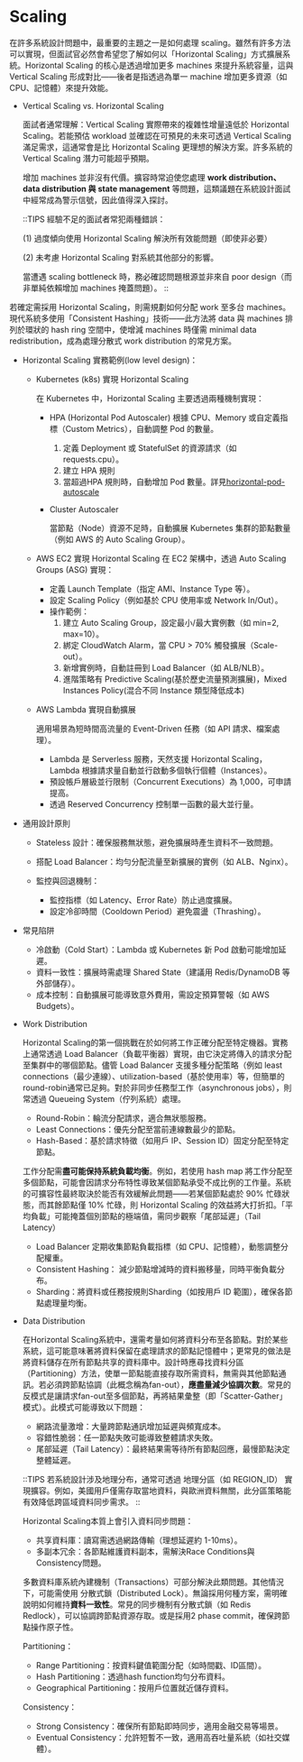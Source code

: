 # Scaling

在許多系統設計問題中，最重要的主題之一是如何處理 scaling。雖然有許多方法可以實現，但面試官必然會希望您了解如何以「Horizontal Scaling」方式擴展系統。Horizontal Scaling 的核心是透過增加更多 machines 來提升系統容量，這與 Vertical Scaling 形成對比——後者是指透過為單一 machine 增加更多資源（如 CPU、記憶體）來提升效能。

- Vertical Scaling vs. Horizontal Scaling

  面試者通常理解：Vertical Scaling 實際帶來的複雜性增量遠低於 Horizontal Scaling。若能預估 workload 並確認在可預見的未來可透過 Vertical Scaling 滿足需求，這通常會是比 Horizontal Scaling 更理想的解決方案。許多系統的 Vertical Scaling 潛力可能超乎預期。

  增加 machines 並非沒有代價。擴容時常迫使您處理 **work distribution、data distribution 與 state management** 等問題，這類議題在系統設計面試中經常成為警示信號，因此值得深入探討。

  ::TIPS
  經驗不足的面試者常犯兩種錯誤：

  (1) 過度傾向使用 Horizontal Scaling 解決所有效能問題（即使非必要）

  (2) 未考慮 Horizontal Scaling 對系統其他部分的影響。

  當遭遇 scaling bottleneck 時，務必確認問題根源並非來自 poor design（而非單純依賴增加 machines 掩蓋問題）。
  ::

若確定需採用 Horizontal Scaling，則需規劃如何分配 work 至多台 machines。現代系統多使用「Consistent Hashing」技術——此方法將 data 與 machines 排列於環狀的 hash ring 空間中，使增減 machines 時僅需 minimal data redistribution，成為處理分散式 work distribution 的常見方案。

- Horizontal Scaling 實務範例(low level design)：

  - Kubernetes (k8s) 實現 Horizontal Scaling

    在 Kubernetes 中，Horizontal Scaling 主要透過兩種機制實現：

    - HPA (Horizontal Pod Autoscaler)
      根據 CPU、Memory 或自定義指標（Custom Metrics），自動調整 Pod 的數量。

      1. 定義 Deployment 或 StatefulSet 的資源請求（如 requests.cpu）。
      2. 建立 HPA 規則
      3. 當超過HPA 規則時，自動增加 Pod 數量。詳見[horizontal-pod-autoscale](https://kubernetes.io/docs/tasks/run-application/horizontal-pod-autoscale/)

    - Cluster Autoscaler

      當節點（Node）資源不足時，自動擴展 Kubernetes 集群的節點數量（例如 AWS 的 Auto Scaling Group）。

  - AWS EC2 實現 Horizontal Scaling
    在 EC2 架構中，透過 Auto Scaling Groups (ASG) 實現：

    - 定義 Launch Template（指定 AMI、Instance Type 等）。
    - 設定 Scaling Policy（例如基於 CPU 使用率或 Network In/Out）。
    - 操作範例：
      1. 建立 Auto Scaling Group，設定最小/最大實例數（如 min=2, max=10）。
      2. 綁定 CloudWatch Alarm，當 CPU > 70% 觸發擴展（Scale-out）。
      3. 新增實例時，自動註冊到 Load Balancer（如 ALB/NLB）。
      4. 進階策略有 Predictive Scaling(基於歷史流量預測擴展)，Mixed Instances Policy(混合不同 Instance 類型降低成本)

  - AWS Lambda 實現自動擴展

    適用場景為短時間高流量的 Event-Driven 任務（如 API 請求、檔案處理）。

    - Lambda 是 Serverless 服務，天然支援 Horizontal Scaling，Lambda 根據請求量自動並行啟動多個執行個體（Instances）。
    - 預設帳戶層級並行限制（Concurrent Executions）為 1,000，可申請提高。
    - 透過 Reserved Concurrency 控制單一函數的最大並行量。

- 通用設計原則

  - Stateless 設計：確保服務無狀態，避免擴展時產生資料不一致問題。
  - 搭配 Load Balancer：均勻分配流量至新擴展的實例（如 ALB、Nginx）。
  - 監控與回退機制：

    - 監控指標（如 Latency、Error Rate）防止過度擴展。
    - 設定冷卻時間（Cooldown Period）避免震盪（Thrashing）。

- 常見陷阱

  - 冷啟動（Cold Start）：Lambda 或 Kubernetes 新 Pod 啟動可能增加延遲。
  - 資料一致性：擴展時需處理 Shared State（建議用 Redis/DynamoDB 等外部儲存）。
  - 成本控制：自動擴展可能導致意外費用，需設定預算警報（如 AWS Budgets）。

- Work Distribution

  Horizontal Scaling的第一個挑戰在於如何將工作正確分配至特定機器。實務上通常透過 Load Balancer（負載平衡器）實現，由它決定將傳入的請求分配至集群中的哪個節點。儘管 Load Balancer 支援多種分配策略（例如 least connections（最少連線）、utilization-based（基於使用率）等，但簡單的 round-robin通常已足夠。對於非同步任務型工作（asynchronous jobs），則常透過 Queueing System（佇列系統）處理。

  - Round-Robin：輪流分配請求，適合無狀態服務。
  - Least Connections：優先分配至當前連線數最少的節點。
  - Hash-Based：基於請求特徵（如用戶 IP、Session ID）固定分配至特定節點。

  工作分配需**盡可能保持系統負載均衡**。例如，若使用 hash map 將工作分配至多個節點，可能會因請求分布特性導致某個節點承受不成比例的工作量。系統的可擴容性最終取決於能否有效緩解此問題——若某個節點處於 90% 忙碌狀態，而其餘節點僅 10% 忙碌，則 Horizontal Scaling 的效益將大打折扣。「平均負載」可能掩蓋個別節點的極端值，需同步觀察「尾部延遲」（Tail Latency）

  - Load Balancer 定期收集節點負載指標（如 CPU、記憶體），動態調整分配權重。
  - Consistent Hashing： 減少節點增減時的資料搬移量，同時平衡負載分布。
  - Sharding：將資料或任務按規則Sharding（如按用戶 ID 範圍），確保各節點處理量均衡。

- Data Distribution

  在Horizontal Scaling系統中，還需考量如何將資料分布至各節點。對於某些系統，這可能意味著將資料保留在處理請求的節點記憶體中；更常見的做法是將資料儲存在所有節點共享的資料庫中。設計時應尋找資料分區（Partitioning）方法，使單一節點能直接存取所需資料，無需與其他節點通訊。若必須跨節點協調（此概念稱為fan-out），**應盡量減少協調次數**。常見的反模式是讓請求fan-out至多個節點，再將結果彙整（即「Scatter-Gather」模式）。此模式可能導致以下問題：

  - 網路流量激增：大量跨節點通訊增加延遲與頻寬成本。
  - 容錯性脆弱：任一節點失敗可能導致整體請求失敗。
  - 尾部延遲（Tail Latency）：最終結果需等待所有節點回應，最慢節點決定整體延遲。

  ::TIPS
  若系統設計涉及地理分布，通常可透過 地理分區（如 REGION_ID） 實現擴容。例如，美國用戶僅需存取當地資料，與歐洲資料無關，此分區策略能有效降低跨區域資料同步需求。
  ::

  Horizontal Scaling本質上會引入資料同步問題：

  - 共享資料庫：讀寫需透過網路傳輸（理想延遲約 1-10ms）。
  - 多副本冗余：各節點維護資料副本，需解決Race Conditions與Consistency問題。

  多數資料庫系統內建機制（Transactions）可部分解決此類問題。其他情況下，可能需使用 分散式鎖（Distributed Lock）。無論採用何種方案，需明確說明如何維持**資料一致性**。常見的同步機制有分散式鎖（如 Redis Redlock），可以協調跨節點資源存取。或是採用2 phase commit，確保跨節點操作原子性。

  Partitioning：

  - Range Partitioning：按資料鍵值範圍分配（如時間戳、ID區間）。
  - Hash Partitioning：透過hash function均勻分布資料。
  - Geographical Partitioning：按用戶位置就近儲存資料。

  Consistency：

  - Strong Consistency：確保所有節點即時同步，適用金融交易等場景。
  - Eventual Consistency：允許短暫不一致，適用高吞吐量系統（如社交媒體）。
